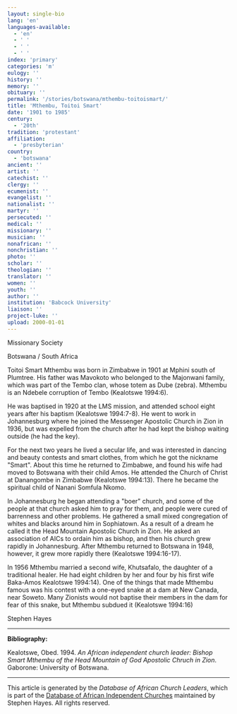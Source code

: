 ```yaml
---
layout: single-bio
lang: 'en'
languages-available:
  - 'en'
  - ' '
  - ' '
  - ' '
index: 'primary'
categories: 'm'
eulogy: ''
history: ''
memory: ''
obituary: ''
permalink: '/stories/botswana/mthembu-toitoismart/'
title: 'Mthembu, Toitoi Smart'
date: '1901 to 1985'
century:
  - '20th'
tradition: 'protestant'
affiliation:
  - 'presbyterian'
country:
  - 'botswana'
ancient: ''
artist: ''
catechist: ''
clergy: ''
ecumenist: ''
evangelist: ''
nationalist: ''
martyr: ''
persecuted: ''
medical: ''
missionary: ''
musician: ''
nonafrican: ''
nonchristian: ''
photo: ''
scholar: ''
theologian: ''
translator: ''
women: ''
youth: ''
author: ''
institution: 'Babcock University'
liaison: ''
project-luke: ''
upload: 2000-01-01
---
```


Missionary Society

Botswana / South Africa

Toitoi Smart Mthembu was born in Zimbabwe in 1901 at Mphini
south of Plumtree. His father was Mavokoto who belonged to the Majonwani family,
which was part of the Tembo clan, whose totem as Dube (zebra). Mthembu is an
Ndebele corruption of Tembo (Kealotswe 1994:6).

He was baptised in 1920 at the LMS mission, and attended school eight years
after his baptism (Kealotswe 1994:7-8). He went to work in Johannesburg where he
joined the Messenger Apostolic Church in Zion in 1936, but was expelled from the
church after he had kept the bishop waiting outside (he had the key).

For the next two years he lived a secular life, and was interested in dancing
and beauty contests and smart clothes, from which he got the nickname "Smart".
About this time he returned to Zimbabwe, and found his wife had moved to
Botswana with their child Amos. He attended the Church of Christ at
Danangombe in Zimbabwe (Kealotswe 1994:13). There he became the spiritual child
of Nanani Somfula Nkomo.

In Johannesburg he began attending a "boer" church, and some of the people at
that church asked him to pray for them, and people were cured of barrenness and
other problems. He gathered a small mixed congregation of whites and blacks
around him in Sophiatown. As a result of a dream he called it the Head Mountain
Apostolic Church in Zion. He asked an association of AICs to ordain him as
bishop, and then his church grew rapidly in Johannesburg. After Mthembu returned
to Botswana in 1948, however, it grew more rapidly there (Kealotswe 1994:16-17).

In 1956 Mthembu married a second wife, Khutsafalo, the daughter of a
traditional healer. He had eight children by her and four by his first wife
Baka-Amos Kealotswe 1994:14). One of the things that made Mthembu famous was his
contest with a one-eyed snake at a dam at New Canada, near Soweto. Many Zionists
would not baptise their members in the dam for fear of this snake, but Mthembu
subdued it (Kealotswe 1994:16)

Stephen Hayes

---

**Bibliography:**

Kealotswe, Obed. 1994. *An African independent church
leader: Bishop Smart Mthembu of the Head Mountain of God Apostolic Chruch in
Zion*. Gaborone: University of Botswana.

---

This article is generated by the *Database of African
Church Leaders*, which is part of the [Database of African Independent Churches](http://www.geocities.com/missionalia/aicdb.htm) maintained by Stephen Hayes. All rights reserved.

